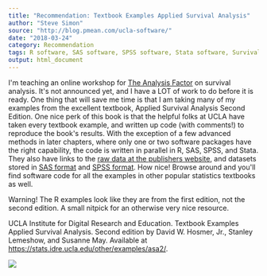 ```yaml
---
title: "Recommendation: Textbook Examples Applied Survival Analysis"
author: "Steve Simon"
source: "http://blog.pmean.com/ucla-software/"
date: "2018-03-24"
category: Recommendation
tags: R software, SAS software, SPSS software, Stata software, Survival analysis, Teaching resources
output: html_document
---
```


I'm teaching an online workshop for [The Analysis
Factor](https://www.theanalysisfactor.com/) on survival analysis. It's
not announced yet, and I have a LOT of work to do before it is ready.
One thing that will save me time is that I am taking many of my examples
from the excellent textbook, Applied Survival Analysis Second Edition.
One nice perk of this book is that the helpful folks at UCLA have taken
every textbook example, and written up code (with comments!) to
reproduce the book's results. With the exception of a few advanced
methods in later chapters, where only one or two software packages have
the right capability, the code is written in parallel in R, SAS, SPSS,
and Stata. They also have links to the [raw data at the publishers
website](ftp://ftp.wiley.com/public/sci_tech_med/survival/), and
datasets stored in [SAS
format](https://stats.idre.ucla.edu/wp-content/uploads/2016/02/asa2_sas.zip)
and [SPSS
format](https://stats.idre.ucla.edu/wp-content/uploads/2016/02/asa2_spss.zip).
How nice! Browse around and you'll find software code for all the
examples in other popular statistics textbooks as well.

Warning! The R examples look like they are from the first edition, not
the second edition. A small nitpick for an otherwise very nice
resource.

<!---More--->

UCLA Institute for Digital Research and Education. Textbook Examples
Applied Survival Analysis. Second edition by David W. Hosmer, Jr.,
Stanley Lemeshow, and Susanne May. Available at
<https://stats.idre.ucla.edu/other/examples/asa2/>.

![](http://www.pmean.com/images/ucla-software01.png)




